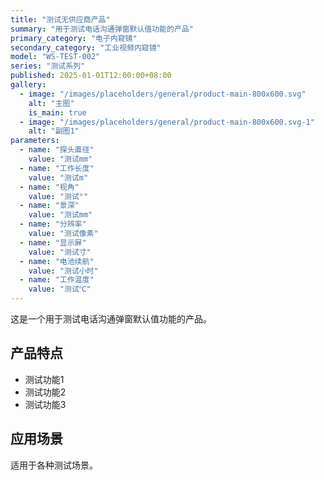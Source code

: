 ```yaml
---
title: "测试无供应商产品"
summary: "用于测试电话沟通弹窗默认值功能的产品"
primary_category: "电子内窥镜"
secondary_category: "工业视频内窥镜"
model: "WS-TEST-002"
series: "测试系列"
published: 2025-01-01T12:00:00+08:00
gallery:
  - image: "/images/placeholders/general/product-main-800x600.svg"
    alt: "主图"
    is_main: true
  - image: "/images/placeholders/general/product-main-800x600.svg-1"
    alt: "副图1"
parameters:
  - name: "探头直径"
    value: "测试mm"
  - name: "工作长度"
    value: "测试m"
  - name: "视角"
    value: "测试°"
  - name: "景深"
    value: "测试mm"
  - name: "分辨率"
    value: "测试像素"
  - name: "显示屏"
    value: "测试寸"
  - name: "电池续航"
    value: "测试小时"
  - name: "工作温度"
    value: "测试℃"
---
```


这是一个用于测试电话沟通弹窗默认值功能的产品。

## 产品特点

- 测试功能1
- 测试功能2
- 测试功能3

## 应用场景

适用于各种测试场景。
